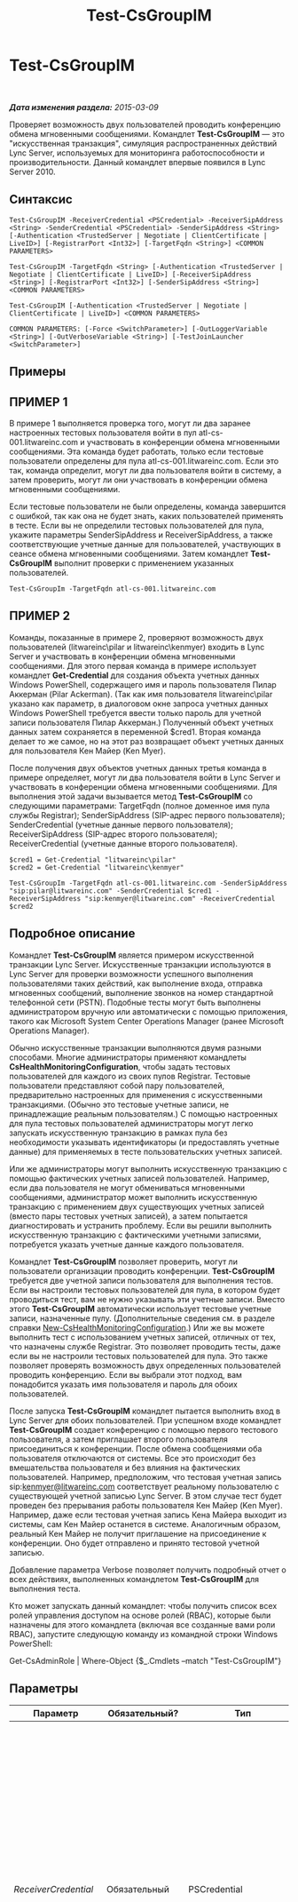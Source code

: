 ﻿---
title: Test-CsGroupIM
TOCTitle: Test-CsGroupIM
ms:assetid: 1e73fd7a-5727-4688-8d4c-a3107c3985e9
ms:mtpsurl: https://technet.microsoft.com/ru-ru/library/Gg398273(v=OCS.15)
ms:contentKeyID: 49309139
ms.date: 05/19/2016
mtps_version: v=OCS.15
ms.translationtype: HT
---

# Test-CsGroupIM

 

_**Дата изменения раздела:** 2015-03-09_

Проверяет возможность двух пользователей проводить конференцию обмена мгновенными сообщениями. Командлет **Test-CsGroupIM** — это "искусственная транзакция", симуляция распространенных действий Lync Server, используемых для мониторинга работоспособности и производительности. Данный командлет впервые появился в Lync Server 2010.

## Синтаксис

    Test-CsGroupIM -ReceiverCredential <PSCredential> -ReceiverSipAddress <String> -SenderCredential <PSCredential> -SenderSipAddress <String> [-Authentication <TrustedServer | Negotiate | ClientCertificate | LiveID>] [-RegistrarPort <Int32>] [-TargetFqdn <String>] <COMMON PARAMETERS>

    Test-CsGroupIM -TargetFqdn <String> [-Authentication <TrustedServer | Negotiate | ClientCertificate | LiveID>] [-ReceiverSipAddress <String>] [-RegistrarPort <Int32>] [-SenderSipAddress <String>] <COMMON PARAMETERS>

    Test-CsGroupIM [-Authentication <TrustedServer | Negotiate | ClientCertificate | LiveID>] <COMMON PARAMETERS>

    COMMON PARAMETERS: [-Force <SwitchParameter>] [-OutLoggerVariable <String>] [-OutVerboseVariable <String>] [-TestJoinLauncher <SwitchParameter>]

## Примеры

## ПРИМЕР 1

В примере 1 выполняется проверка того, могут ли два заранее настроенных тестовых пользователя войти в пул atl-cs-001.litwareinc.com и участвовать в конференции обмена мгновенными сообщениями. Эта команда будет работать, только если тестовые пользователи определены для пула atl-cs-001.litwareinc.com. Если это так, команда определит, могут ли два пользователя войти в систему, а затем проверить, могут ли они участвовать в конференции обмена мгновенными сообщениями.

Если тестовые пользователи не были определены, команда завершится с ошибкой, так как она не будет знать, каких пользователей применять в тесте. Если вы не определили тестовых пользователей для пула, укажите параметры SenderSipAddress и ReceiverSipAddress, а также соответствующие учетные данные для пользователей, участвующих в сеансе обмена мгновенными сообщениями. Затем командлет **Test-CsGroupIM** выполнит проверки с применением указанных пользователей.

    Test-CsGroupIm -TargetFqdn atl-cs-001.litwareinc.com

## ПРИМЕР 2

Команды, показанные в примере 2, проверяют возможность двух пользователей (litwareinc\\pilar и litwareinc\\kenmyer) входить в Lync Server и участвовать в конференции обмена мгновенными сообщениями. Для этого первая команда в примере использует командлет **Get-Credential** для создания объекта учетных данных Windows PowerShell, содержащего имя и пароль пользователя Пилар Аккерман (Pilar Ackerman). (Так как имя пользователя litwareinc\\pilar указано как параметр, в диалоговом окне запроса учетных данных Windows PowerShell требуется ввести только пароль для учетной записи пользователя Пилар Аккерман.) Полученный объект учетных данных затем сохраняется в переменной $cred1. Вторая команда делает то же самое, но на этот раз возвращает объект учетных данных для пользователя Кен Майер (Ken Myer).

После получения двух объектов учетных данных третья команда в примере определяет, могут ли два пользователя войти в Lync Server и участвовать в конференции обмена мгновенными сообщениями. Для выполнения этой задачи вызывается метод **Test-CsGroupIM** со следующими параметрами: TargetFqdn (полное доменное имя пула службы Registrar); SenderSipAddress (SIP-адрес первого пользователя); SenderCredential (учетные данные первого пользователя); ReceiverSipAddress (SIP-адрес второго пользователя); ReceiverCredential (учетные данные второго пользователя).

    $cred1 = Get-Credential "litwareinc\pilar"
    $cred2 = Get-Credential "litwareinc\kenmyer"
    
    Test-CsGroupIm -TargetFqdn atl-cs-001.litwareinc.com -SenderSipAddress "sip:pilar@litwareinc.com" -SenderCredential $cred1 -ReceiverSipAddress "sip:kenmyer@litwareinc.com" -ReceiverCredential $cred2

## Подробное описание

Командлет **Test-CsGroupIM** является примером искусственной транзакции Lync Server. Искусственные транзакции используются в Lync Server для проверки возможности успешного выполнения пользователями таких действий, как выполнение входа, отправка мгновенных сообщений, выполнение звонков на номер стандартной телефонной сети (PSTN). Подобные тесты могут быть выполнены администратором вручную или автоматически с помощью приложения, такого как Microsoft System Center Operations Manager (ранее Microsoft Operations Manager).

Обычно искусственные транзакции выполняются двумя разными способами. Многие администраторы применяют командлеты **CsHealthMonitoringConfiguration**, чтобы задать тестовых пользователей для каждого из своих пулов Registrar. Тестовые пользователи представляют собой пару пользователей, предварительно настроенных для применения с искусственными транзакциями. (Обычно это тестовые учетные записи, не принадлежащие реальным пользователям.) С помощью настроенных для пула тестовых пользователей администраторы могут легко запускать искусственную транзакцию в рамках пула без необходимости указывать идентификаторы (и предоставлять учетные данные) для применяемых в тесте пользовательских учетных записей.

Или же администраторы могут выполнить искусственную транзакцию с помощью фактических учетных записей пользователей. Например, если два пользователя не могут обмениваться мгновенными сообщениями, администратор может выполнить искусственную транзакцию с применением двух существующих учетных записей (вместо пары тестовых учетных записей), а затем попытается диагностировать и устранить проблему. Если вы решили выполнить искусственную транзакцию с фактическими учетными записями, потребуется указать учетные данные каждого пользователя.

Командлет **Test-CsGroupIM** позволяет проверить, могут ли пользователи организации проводить конференции. **Test-CsGroupIM** требуется две учетной записи пользователя для выполнения тестов. Если вы настроили тестовых пользователей для пула, в котором будет проводиться тест, вам не нужно указывать эти учетные записи. Вместо этого **Test-CsGroupIM** автоматически использует тестовые учетные записи, назначенные пулу. (Дополнительные сведения см. в разделе справки [New-CsHealthMonitoringConfiguration](new-cshealthmonitoringconfiguration.md).) Или же вы можете выполнить тест с использованием учетных записей, отличных от тех, что назначены службе Registrar. Это позволяет проводить тесты, даже если вы не настроили тестовых пользователей для пула. Это также позволяет проверять возможность двух определенных пользователей проводить конференцию. Если вы выбрали этот подход, вам понадобится указать имя пользователя и пароль для обоих пользователей.

После запуска **Test-CsGroupIM** командлет пытается выполнить вход в Lync Server для обоих пользователей. При успешном входе командлет **Test-CsGroupIM** создает конференцию с помощью первого тестового пользователя, а затем приглашает второго пользователя присоединиться к конференции. После обмена сообщениями оба пользователя отключаются от системы. Все это происходит без вмешательства пользователя и без влияния на фактических пользователей. Например, предположим, что тестовая учетная запись sip:kenmyer@litwareinc.com соответствует реальному пользователю с существующей учетной записью Lync Server. В этом случае тест будет проведен без прерывания работы пользователя Кен Майер (Ken Myer). Например, даже если тестовая учетная запись Кена Майера выходит из системы, сам Кен Майер останется в системе. Аналогичным образом, реальный Кен Майер не получит приглашение на присоединение к конференции. Оно будет отправлено и принято тестовой учетной записью.

Добавление параметра Verbose позволяет получить подробный отчет о всех действиях, выполненных командлетом **Test-CsGroupIM** для выполнения теста.

Кто может запускать данный командлет: чтобы получить список всех ролей управления доступом на основе ролей (RBAC), которые были назначены для этого командлета (включая все созданные вами роли RBAC), запустите следующую команду из командной строки Windows PowerShell:

Get-CsAdminRole | Where-Object {$\_.Cmdlets –match "Test-CsGroupIM"}

## Параметры


<table>
<colgroup>
<col style="width: 25%" />
<col style="width: 25%" />
<col style="width: 25%" />
<col style="width: 25%" />
</colgroup>
<thead>
<tr class="header">
<th>Параметр</th>
<th>Обязательный?</th>
<th>Тип</th>
<th>Описание</th>
</tr>
</thead>
<tbody>
<tr class="odd">
<td><p><em>ReceiverCredential</em></p></td>
<td><p>Обязательный</p></td>
<td><p>PSCredential</p></td>
<td><p>Объект учетных данных пользователя для первой из двух учетных записей подлежит тестированию. Значение, передаваемое для ReceiverCredential, должно быть ссылкой на объект, получаемой через применение командлета <strong>Get-Credential</strong>. Например, этот код возвращает объект учетных данных для пользователя litwareinc\pilar и сохраняет этот объект в переменной под названием $y:</p>
<p>$y = Get-Credential &quot;litwareinc\pilar&quot;</p>
<p>При выполнении данной команды требуется указать пароль пользователя.</p>
<p>Учетные данные получателя не требуются, если тест запускается с настройками конфигурации мониторинга исправности пула.</p></td>
</tr>
<tr class="even">
<td><p><em>SenderCredential</em></p></td>
<td><p>Обязательный</p></td>
<td><p>PSCredential</p></td>
<td><p>Объект учетных данных пользователя для второй тестируемой учетной записи. Значение, передаваемое для SenderCredential, должно быть ссылкой на объект, получаемой через применение командлета <strong>Get-Credential</strong>. Например, этот код возвращает объект учетных данных для пользователя litwareinc\kenmyer и сохраняет этот объект в переменной под названием $x:</p>
<p>$x = Get-Credential &quot;litwareinc\kenmyer&quot;</p>
<p>При выполнении данной команды требуется указать пароль пользователя.</p>
<p>Учетные данные отправителя не требуются, если тест запускается с настройками конфигурации мониторинга исправности пула.</p></td>
</tr>
<tr class="odd">
<td><p><em>TargetFqdn</em></p></td>
<td><p>Обязательный</p></td>
<td><p>Строка</p></td>
<td><p>Полное доменное имя (FQDN) тестируемого пула.</p></td>
</tr>
<tr class="even">
<td><p><em>Authentication</em></p></td>
<td><p>Необязательный</p></td>
<td><p>SipSyntheticTransaction + AuthenticationMechanism</p></td>
<td><p>Тип проверки подлинности, используемой в тесте. Допустимые значения:</p>
<p>* TrustedServer</p>
<p>* Negotiate</p>
<p>* ClientCertificate</p>
<p>* LiveID</p></td>
</tr>
<tr class="odd">
<td><p><em>Force</em></p></td>
<td><p>Необязательный</p></td>
<td><p>SwitchParameter</p></td>
<td><p>Запрещает на время выполнения команды отображение каких-либо сообщений о некритических ошибках.</p></td>
</tr>
<tr class="even">
<td><p><em>OutLoggerVariable</em></p></td>
<td><p>Необязательный</p></td>
<td><p>Строка</p></td>
<td><p>При указании переменной подробный отчет о выполнении командлета будет записан в эту переменную. Данная переменная содержит пару методов, ToHTML и ToXML, с помощью которых отчет может быть сохранен в HTML- или XML-файл.</p>
<p>Чтобы сохранить результаты в переменную средства ведения журнала с именем $TestOutput, используется следующий синтаксис:</p>
<p>-OutLoggerVariable TestOutput</p>
<p>Примечание. Не добавляйте символ $ к указываемому имени переменной. Для записи данных, хранимых в переменной средства ведения журнала, в HTML-файл используйте следующую команду:</p>
<p>$TestOutput.ToHTML() &gt; C:\Logs\TestOutput.html</p>
<p>Чтобы записать в XML-файл данные, хранящиеся в переменной средства ведения журнала, используйте следующую команду:</p>
<p></p>
<p>$TestOutput.ToXML() &gt; C:\Logs\TestOutput.xml</p></td>
</tr>
<tr class="odd">
<td><p><em>OutVerboseVariable</em></p></td>
<td><p>Необязательный</p></td>
<td><p>Строка</p></td>
<td><p>При указании переменной подробный отчет о выполнении командлета будет записан в эту переменную. Например, чтобы сохранить выходные данные в переменную под названием $TestOutput, используйте следующий синтаксис:</p>
<p>-OutVerboseVariable TestOutput</p>
<p>При указании имени переменной не добавляйте к его началу символ $.</p></td>
</tr>
<tr class="even">
<td><p><em>ReceiverSipAddress</em></p></td>
<td><p>Необязательный</p></td>
<td><p>Строка</p></td>
<td><p>SIP-адрес для первой из двух тестируемых учетных записей пользователя. Например: -ReceiverSipAddress &quot;sip:pilar@litwareinc.com&quot;. Параметр ReceiverSipAddress должен ссылаться на ту же учетную запись, что и ReceiverCredential.</p>
<p>SIP-адрес не требуется, если тест запускается с настройками конфигурации мониторинга исправности пула.</p></td>
</tr>
<tr class="odd">
<td><p><em>RegistrarPort</em></p></td>
<td><p>Необязательный</p></td>
<td><p>Int32</p></td>
<td><p>SIP-порт, используемый службой Registrar. Указание данного параметра не требуется, если служба регистратора использует стандартный порт 5061.</p></td>
</tr>
<tr class="even">
<td><p><em>SenderSipAddress</em></p></td>
<td><p>Необязательный</p></td>
<td><p>Строка</p></td>
<td><p>SIP-адрес для второй тестируемой учетной записи пользователя. Например: -SenderSipAddres &quot;sip:kenmyer@litwareinc.com&quot;. Параметр SenderSipAddress должен ссылаться на ту же учетную запись, что и SenderCredential.</p>
<p>SIP-адрес не требуется, если тест запускается с настройками конфигурации мониторинга исправности пула.</p></td>
</tr>
<tr class="odd">
<td><p><em>TestJoinLauncher</em></p></td>
<td><p>Необязательный</p></td>
<td><p>SwitchParameter</p></td>
<td><p>Если этот параметр указан, проверяет возможность средства запуска присоединения участвовать в аудио-видео конференции. Средство запуска присоединения применяется, чтобы помочь пользователям мобильных устройств (и, соответственно, пользователям службы Mobility Service) присоединяться к конференциям.</p></td>
</tr>
</tbody>
</table>


## Типы входных данных

Нет. Командлет **Test-CsGroupIM** не принимает конвейерные входные данные.

## Типы возвращаемых данных

Командлет **Test-CsGroupIM** возвращает экземпляр объекта Microsoft.Rtc.SyntheticTransactions.TaskOutput.

## См. также

#### Другие ресурсы

[Test-CsIM](test-csim.md)

